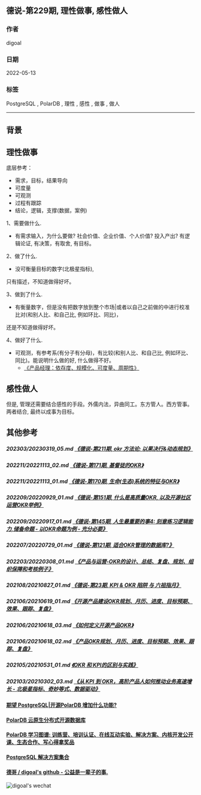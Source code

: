 ## 德说-第229期, 理性做事, 感性做人                         
                                            
### 作者                                            
digoal                                            
                                            
### 日期                                            
2022-05-13                                           
                                            
### 标签                                            
PostgreSQL , PolarDB , 理性 , 感性 , 做事 , 做人                               
                                            
----                                            
                                            
## 背景       
   
## 理性做事
底层参考：    
- 需求，目标，结果导向  
- 可度量  
- 可观测  
- 过程有跟踪  
- 结论，逻辑，支撑(数据，案例)  
  
1、需要做什么.   
- 有需求输入，为什么要做? 社会价值、企业价值、个人价值? 投入产出? 有逻辑论证, 有决策，有取舍, 有目标。    
  
2、做了什么.   
- 没可衡量目标的数字(北极星指标),   
  
只有描述，不知道做得好坏。  
  
3、做到了什么.   
- 有衡量数字，但是没有把数字放到整个市场|或者以自己之前做的中进行校准比对(和别人比、和自己比, 例如环比、同比)，  
  
还是不知道做得好坏。  
  
4、做好了什么.   
- 可观测，有参考系(有分子有分母)，有比较(和别人比、和自己比, 例如环比、同比)。能说明什么做的好, 什么做得不好。  
    - [《产品经理：依存度、规模化、可度量、周期性》](../202012/20201225_02.md)    
  
## 感性做人 
但是, 管理还需要结合感性的手段。外儒内法，异曲同工。东方管人。西方管事。两者结合, 最终以成事为目标。  
  
## 其他参考  
  
##### 202303/20230319_05.md   [《德说-第211期, okr 方法论: 以果决行&动态规划》](../202303/20230319_05.md)    
##### 202211/20221113_02.md   [《德说-第171期, 基督徒的OKR》](../202211/20221113_02.md)    
##### 202211/20221113_01.md   [《德说-第170期, 生命(生态)系统的特征与OKR》](../202211/20221113_01.md)    
##### 202209/20220929_01.md   [《德说-第151期, 什么是高质量OKR, 以及开源社区运营OKR举例》](../202209/20220929_01.md)    
##### 202209/20220917_01.md   [《德说-第145期, 人生最重要的事4: 刻意练习逻辑能力,储备命题 - 以OKR命题为例 - 充分必要》](../202209/20220917_01.md)    
##### 202207/20220729_01.md   [《德说-第121期, 适合OKR管理的数据库?》](../202207/20220729_01.md)    
##### 202203/20220308_01.md   [《产品与运营-OKR的设计、总结、复盘、规划、组织保障和考核例子》](../202203/20220308_01.md)    
##### 202108/20210827_01.md   [《德说-第23期, KPI & OKR 陷阱 与 六祖指月》](../202108/20210827_01.md)    
##### 202106/20210619_01.md   [《开源产品建设OKR规划、月历、进度、目标预期、效果、跟踪、复盘》](../202106/20210619_01.md)    
##### 202106/20210618_03.md   [《如何定义开源产品OKR》](../202106/20210618_03.md)    
##### 202106/20210618_02.md   [《产品OKR规划、月历、进度、目标预期、效果、跟踪、复盘》](../202106/20210618_02.md)    
##### 202105/20210531_01.md   [《OKR 和 KPI的区别与实践》](../202105/20210531_01.md)    
##### 202103/20210302_03.md   [《从 KPI 到 OKR，高阶产品人如何推动业务高速增长 - 北极星指标、奇妙等式、数据驱动》](../202103/20210302_03.md)    
  
  
  
#### [期望 PostgreSQL|开源PolarDB 增加什么功能?](https://github.com/digoal/blog/issues/76 "269ac3d1c492e938c0191101c7238216")
  
  
#### [PolarDB 云原生分布式开源数据库](https://github.com/ApsaraDB "57258f76c37864c6e6d23383d05714ea")
  
  
#### [PolarDB 学习图谱: 训练营、培训认证、在线互动实验、解决方案、内核开发公开课、生态合作、写心得拿奖品](https://www.aliyun.com/database/openpolardb/activity "8642f60e04ed0c814bf9cb9677976bd4")
  
  
#### [PostgreSQL 解决方案集合](../201706/20170601_02.md "40cff096e9ed7122c512b35d8561d9c8")
  
  
#### [德哥 / digoal's github - 公益是一辈子的事.](https://github.com/digoal/blog/blob/master/README.md "22709685feb7cab07d30f30387f0a9ae")
  
  
![digoal's wechat](../pic/digoal_weixin.jpg "f7ad92eeba24523fd47a6e1a0e691b59")
  
